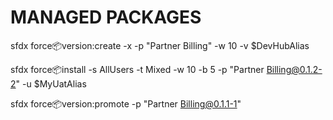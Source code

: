 # MANAGED PACKAGES
sfdx force:package:version:create -x -p "Partner Billing" -w 10 -v $DevHubAlias

sfdx force:package:install -s AllUsers -t Mixed -w 10 -b 5 -p "Partner Billing@0.1.2-2" -u $MyUatAlias

sfdx force:package:version:promote -p "Partner Billing@0.1.1-1"